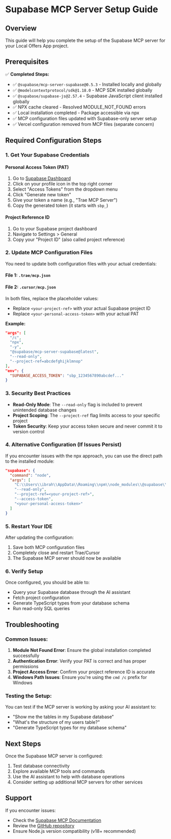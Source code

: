 # Supabase MCP Server Setup Guide

## Overview
This guide will help you complete the setup of the Supabase MCP server for your Local Offers App project.

## Prerequisites
✅ **Completed Steps:**
- ✅ `@supabase/mcp-server-supabase@0.5.3` - Installed locally and globally
- ✅ `@modelcontextprotocol/sdk@1.18.0` - MCP SDK installed globally  
- ✅ `@supabase/supabase-js@2.57.4` - Supabase JavaScript client installed globally
- ✅ NPX cache cleared - Resolved MODULE_NOT_FOUND errors
- ✅ Local installation completed - Package accessible via npx
- ✅ MCP configuration files updated with Supabase-only server setup
- ✅ Vercel configuration removed from MCP files (separate concern)

## Required Configuration Steps

### 1. Get Your Supabase Credentials

#### Personal Access Token (PAT)
1. Go to [Supabase Dashboard](https://supabase.com/dashboard)
2. Click on your profile icon in the top right corner
3. Select "Access Tokens" from the dropdown menu
4. Click "Generate new token"
5. Give your token a name (e.g., "Trae MCP Server")
6. Copy the generated token (it starts with `sbp_`)

#### Project Reference ID
1. Go to your Supabase project dashboard
2. Navigate to Settings > General
3. Copy your "Project ID" (also called project reference)

### 2. Update MCP Configuration Files

You need to update both configuration files with your actual credentials:

#### File 1: `.trae/mcp.json`
#### File 2: `.cursor/mcp.json`

In both files, replace the placeholder values:
- Replace `<your-project-ref>` with your actual Supabase project ID
- Replace `<your-personal-access-token>` with your actual PAT

**Example:**
```json
"args": [
  "/c",
  "npx",
  "-y",
  "@supabase/mcp-server-supabase@latest",
  "--read-only",
  "--project-ref=abcdefghijklmnop"
],
"env": {
  "SUPABASE_ACCESS_TOKEN": "sbp_1234567890abcdef..."
}
```

### 3. Security Best Practices

- **Read-Only Mode**: The `--read-only` flag is included to prevent unintended database changes
- **Project Scoping**: The `--project-ref` flag limits access to your specific project
- **Token Security**: Keep your access token secure and never commit it to version control

### 4. Alternative Configuration (If Issues Persist)

If you encounter issues with the npx approach, you can use the direct path to the installed module:

```json
"supabase": {
  "command": "node",
  "args": [
    "C:\\Users\\ibrah\\AppData\\Roaming\\npm\\node_modules\\@supabase\\mcp-server-supabase\\dist\\stdio.js",
    "--read-only",
    "--project-ref=<your-project-ref>",
    "--access-token",
    "<your-personal-access-token>"
  ]
}
```

### 5. Restart Your IDE

After updating the configuration:
1. Save both MCP configuration files
2. Completely close and restart Trae/Cursor
3. The Supabase MCP server should now be available

### 6. Verify Setup

Once configured, you should be able to:
- Query your Supabase database through the AI assistant
- Fetch project configuration
- Generate TypeScript types from your database schema
- Run read-only SQL queries

## Troubleshooting

### Common Issues:

1. **Module Not Found Error**: Ensure the global installation completed successfully
2. **Authentication Error**: Verify your PAT is correct and has proper permissions
3. **Project Access Error**: Confirm your project reference ID is accurate
4. **Windows Path Issues**: Ensure you're using the `cmd /c` prefix for Windows

### Testing the Setup:

You can test if the MCP server is working by asking your AI assistant to:
- "Show me the tables in my Supabase database"
- "What's the structure of my users table?"
- "Generate TypeScript types for my database schema"

## Next Steps

Once the Supabase MCP server is configured:
1. Test database connectivity
2. Explore available MCP tools and commands
3. Use the AI assistant to help with database operations
4. Consider setting up additional MCP servers for other services

## Support

If you encounter issues:
- Check the [Supabase MCP Documentation](https://supabase.com/docs/guides/getting-started/mcp)
- Review the [GitHub repository](https://github.com/supabase-community/supabase-mcp)
- Ensure Node.js version compatibility (v18+ recommended)